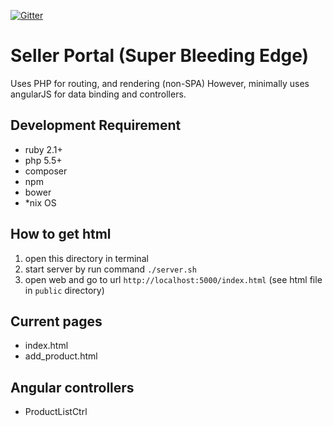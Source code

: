 [![Gitter](https://badges.gitter.im/Laki7877/col-sp-ui.svg)](https://gitter.im/Laki7877/col-sp-ui?utm_source=badge&utm_medium=badge&utm_campaign=pr-badge)
# Seller Portal (Super Bleeding Edge)
Uses PHP for routing, and rendering (non-SPA)
However, minimally uses angularJS for data binding and controllers.

## Development Requirement
 * ruby 2.1+
 * php 5.5+
 * composer
 * npm
 * bower
 * *nix OS


## How to get html
 1. open this directory in terminal
 2. start server by run command `./server.sh`
 3. open web and go to url `http://localhost:5000/index.html` (see html file in `public` directory)


## Current pages
 * index.html
 * add_product.html

## Angular controllers
 * ProductListCtrl 
